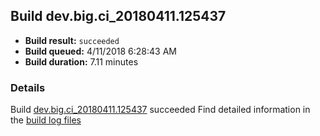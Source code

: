 ## Build dev.big.ci_20180411.125437
- **Build result:** `succeeded`
- **Build queued:** 4/11/2018 6:28:43 AM
- **Build duration:** 7.11 minutes
### Details
Build [dev.big.ci_20180411.125437](https://winappstudio.visualstudio.com/web/build.aspx?pcguid=a4ef43be-68ce-4195-a619-079b4d9834c2&builduri=vstfs%3a%2f%2f%2fBuild%2fBuild%2f25437) succeeded
Find detailed information in the [build log files](https://uwpctdiags.blob.core.windows.net/buildlogs/dev.big.ci_20180411.125437_logs.zip)
